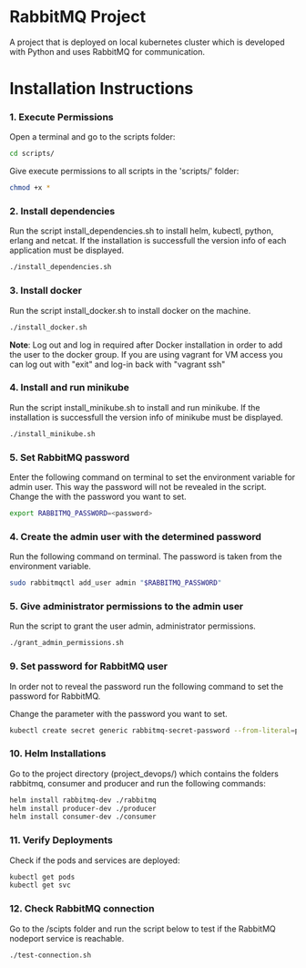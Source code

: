 # RabbitMQ Project
A project that is deployed on local kubernetes cluster which is developed with Python and uses RabbitMQ for communication.

# Installation Instructions
### 1. Execute Permissions
Open a terminal and go to the scripts folder:
```sh
cd scripts/
```
Give execute permissions to all scripts in the 'scripts/' folder:

```sh
chmod +x *
```
### 2. Install dependencies
Run the script install_dependencies.sh to install helm, kubectl, python, erlang and netcat. If the installation is successfull the version info of each application must be displayed.

```bash
./install_dependencies.sh
```

### 3. Install docker
Run the script install_docker.sh to install docker on the machine.

```bash
./install_docker.sh
```
 **Note**: Log out and log in required after Docker installation in order to add the user to the docker group. If you are using vagrant for VM access you can log out with "exit" and log-in back with "vagrant ssh"

### 4. Install and run minikube
Run the script install_minikube.sh to install and run minikube. If the installation is successfull the version info of minikube must be displayed.

```bash
./install_minikube.sh
```

### 5. Set RabbitMQ password
Enter the following command on terminal to set the environment variable for admin user. This way the password will not be revealed in the script. Change the <password> with the password you want to set.

```bash
export RABBITMQ_PASSWORD=<password>
```

### 4. Create the admin user with the determined password
Run the following command on terminal. The password is taken from the environment variable.

```bash
sudo rabbitmqctl add_user admin "$RABBITMQ_PASSWORD"
```

### 5. Give administrator permissions to the admin user
Run the script to grant the user admin, administrator permissions.
```bash
./grant_admin_permissions.sh
```

### 9. Set password for RabbitMQ user
In order not to reveal the password run the following command to set the password for RabbitMQ. 

Change the parameter <password> with the password you want to set.

```bash
kubectl create secret generic rabbitmq-secret-password --from-literal=password=<password>
```
### 10. Helm Installations
Go to the project directory (project_devops/) which contains the folders rabbitmq, consumer and producer and run the following commands:

```bash
helm install rabbitmq-dev ./rabbitmq
helm install producer-dev ./producer
helm install consumer-dev ./consumer
```
### 11. Verify Deployments
Check if the pods and services are deployed:
```bash
kubectl get pods
kubectl get svc
```

### 12. Check RabbitMQ connection
Go to the /scipts folder and run the script below to test if the RabbitMQ nodeport service is reachable.

```bash
./test-connection.sh
```

